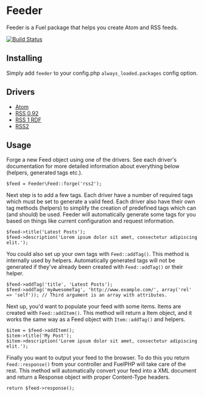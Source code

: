 # Feeder

Feeder is a Fuel package that helps you create Atom and RSS feeds.

[![Build Status](https://secure.travis-ci.org/jyggen/fuel-feeder.png)](http://travis-ci.org/jyggen/fuel-feeder)

## Installing

Simply add `feeder` to your config.php `always_loaded.packages` config option.

## Drivers

* [Atom](https://github.com/jyggen/fuel-feeder/wiki/Driver:-Atom)
* [RSS 0.92](https://github.com/jyggen/fuel-feeder/wiki/Driver:-RSS-0.92)
* [RSS 1 RDF](https://github.com/jyggen/fuel-feeder/wiki/Driver:-RSS-1-RDF)
* [RSS2](https://github.com/jyggen/fuel-feeder/wiki/Driver:-RSS2)

## Usage

Forge a new Feed object using one of the drivers. See each driver's documentation for more detailed information about everything below (helpers, generated tags etc.).

	$feed = Feeder\Feed::forge('rss2');

Next step is to add a few tags. Each driver have a number of required tags which must be set to generate a valid feed. Each driver also have their own tag methods (helpers) to simplify the creation of predefined tags which can (and should) be used. Feeder will automatically generate some tags for you based on things like current configuration and request information.

	$feed->title('Latest Posts');
	$feed->description('Lorem ipsum dolor sit amet, consectetur adipiscing elit.');

You could also set up your own tags with `Feed::addTag()`. This method is internally used by helpers. Automatically generated tags will not be generated if they've already been created with `Feed::addTag()` or their helper.

	$feed->addTag('title', 'Latest Posts');
	$feed->addTag('myAwesomeTag', 'http://www.example.com/', array('rel' => 'self')); // Third argument is an array with attributes.

Next up, you'd want to populate your feed with some items. Items are created with `Feed::addItem()`. This method will return a Item object, and it works the same way as a Feed object with `Item::addTag()` and helpers.

	$item = $feed->addItem();
	$item->title('My Post');
	$item->description('Lorem ipsum dolor sit amet, consectetur adipiscing elit.');

Finally you want to output your feed to the browser. To do this you return `Feed::response()` from your controller and FuelPHP will take care of the rest. This method will automatically convert your feed into a XML document and return a Response object with proper Content-Type headers.

	return $feed->response();